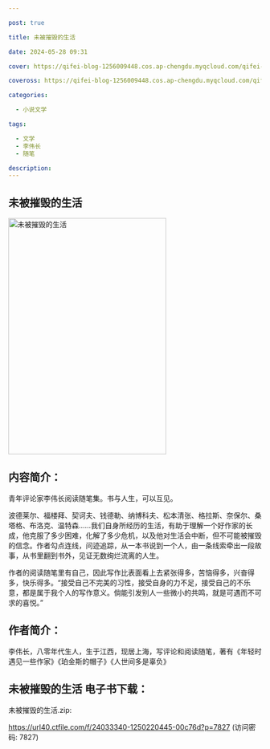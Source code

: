 ```yaml
---

post: true

title: 未被摧毁的生活

date: 2024-05-28 09:31

cover: https://qifei-blog-1256009448.cos.ap-chengdu.myqcloud.com/qifei-blog/65ffec2a9f345e8d03d8b2db.jpg

coveross: https://qifei-blog-1256009448.cos.ap-chengdu.myqcloud.com/qifei-blog/65ffec2a9f345e8d03d8b2db.jpg

categories:

  - 小说文学

tags:

  - 文学
  - 李伟长
  - 随笔

description:
---
```


## 未被摧毁的生活
<img alt="未被摧毁的生活 " class="aligncenter loaded" data-was-processed="true" decoding="async" fetchpriority="high" height="471" src="https://qifei-blog-1256009448.cos.ap-chengdu.myqcloud.com/qifei-blog/65ffec2a9f345e8d03d8b2db.jpg " style="cursor: zoom-in;" width="314"/>

## 内容简介：

青年评论家李伟长阅读随笔集。书与人生，可以互见。

波德莱尔、福楼拜、契诃夫、钱德勒、纳博科夫、松本清张、格拉斯、奈保尔、桑塔格、布洛克、温特森……我们自身所经历的生活，有助于理解一个好作家的长成，他克服了多少困难，化解了多少危机，以及他对生活会中断，但不可能被摧毁的信念。作者勾点连线，问迹追踪，从一本书说到一个人，由一条线索牵出一段故事，从书里翻到书外，见证无数绚烂流离的人生。

作者的阅读随笔里有自己，因此写作比表面看上去紧张得多，苦恼得多，兴奋得多，快乐得多。“接受自己不完美的习性，接受自身的力不足，接受自己的不乐意，都是属于我个人的写作意义。倘能引发别人一些微小的共鸣，就是可遇而不可求的喜悦。”

## 作者简介：

李伟长，八零年代生人，生于江西，现居上海，写评论和阅读随笔，著有《年轻时遇见一些作家》《珀金斯的帽子》《人世间多是辜负》

## 未被摧毁的生活 电子书下载：



未被摧毁的生活.zip: 

https://url40.ctfile.com/f/24033340-1250220445-00c76d?p=7827 (访问密码: 7827)
